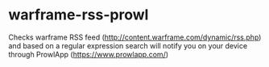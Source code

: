 # warframe-rss-prowl
Checks warframe RSS feed (http://content.warframe.com/dynamic/rss.php) and based on a regular expression search will notify you on your device through ProwlApp (https://www.prowlapp.com/)
